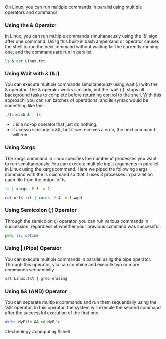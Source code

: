 
On Linux, you can run multiple commands in parallel using multiple operators and commands.

### Using the & Operator

In Linux, you can run multiple commands simultaneously using the '&' sign after one command. Using this built-in bash ampersand or operator causes the shell to run the next command without waiting for the currently running one, and the commands are run in parallel.

```bash
ls & cat Linux.txt
```

### Using Wait with & (& :)

You can execute multiple commands simultaneously using wait (:) with the & operator. The & operator works similarly, but the 'wait (:)' stops all background tasks to complete before returning control to the shell. With this approach, you can run batches of operations, and its syntax would be something like this:

```bash
./file.sh & : ls
```

* `:` is a no-op operator that just do nothing.
* it acesso similarly to &&, but if we receives a error, the next command will run. 

### Using Xargs

The xargs command in Linux specifies the number of processes you want to run simultaneously. You can execute multiple input arguments in parallel in Linux using the xargs command. Here we piped the following xargs command with the ls command so that it uses 3 processes in parallel on each file from the output of ls.

```bash
ls | xargs -P 3 -n 2

cat urls.txt | xargs -P 4 -n 1 wget
```

### Using Semicolon (;) Operator

Through the semicolon (;) operator, you can run various commands in succession, regardless of whether your previous command was successful.

```bash
pwd; ls; uptime
```

### Using | (Pipe) Operator

You can execute multiple commands in parallel using the pipe operator. Through this operator, you can combine and execute two or more commands sequentially.

```bash
cat Linux.txt | grep erasing
```

### Using && (AND) Operator

You can separate multiple commands and run them sequentially using the '&&' operator. In this operator, the system will execute the second command after the successful execution of the first one.

```bash
mkdir MyFile && cd MyFile
```


#technology #computing #shell 